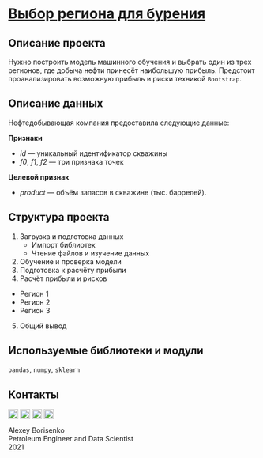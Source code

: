 # [Выбор региона для бурения](https://github.com/borisenko-ru/practicum_ds_data/blob/main/08_Oil_ML_project/08_Oil_ML_project.ipynb)

## Описание проекта

Нужно построить модель машинного обучения и выбрать один из трех регионов, где добыча нефти принесёт наибольшую прибыль. Предстоит проанализировать возможную прибыль и риски техникой `Bootstrap`. 

## Описание данных

Нефтедобывающая компания предоставила следующие данные: 

**Признаки**
- *id* — уникальный идентификатор скважины
- *f0*, *f1*, *f2* — три признака точек

**Целевой признак**
- *product* — объём запасов в скважине (тыс. баррелей).

## Структура проекта

1. Загрузка и подготовка данных
	- Импорт библиотек
	- Чтение файлов и изучение данных
2. Обучение и проверка модели
3. Подготовка к расчёту прибыли
4. Расчёт прибыли и рисков
- Регион 1
- Регион 2
- Регион 3
5. Общий вывод

## Используемые библиотеки и модули
`pandas`, `numpy`, `sklearn`

## Контакты

[<img align="center" src="https://image.flaticon.com/icons/png/512/1384/1384088.png" width="20" />](https://www.linkedin.com/in/borisenkoru/) 
[<img align="center" src="https://image.flaticon.com/icons/png/512/1051/1051360.png" width="20" />](https://www.facebook.com/borisenko.ru/)
[<img align="center" src="https://image.flaticon.com/icons/png/512/1384/1384031.png" width="20" />](https://www.instagram.com/borisenko_ru/)
[<img align="center" src="https://image.flaticon.com/icons/png/512/2111/2111812.png" width="20" />](https://t.me/borisenko_ru)

Alexey Borisenko \
Petroleum Engineer and Data Scientist \
2021

